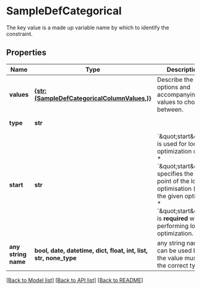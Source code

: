 # SampleDefCategorical

The key value is a made up variable name by which to identify the constraint. 

## Properties
Name | Type | Description | Notes
------------ | ------------- | ------------- | -------------
**values** | [**{str: (SampleDefCategoricalColumnValues,)}**](SampleDefCategoricalColumnValues.md) | Describe the options and accompanying values to choose between. | 
**type** | **str** |  | defaults to "categorical"
**start** | **str** | &#x60;\&quot;start\&quot;&#x60; is used for local optimization only. * &#x60;\&quot;start\&quot;&#x60; specifies the start point of the local optimisation (i.e. the given option). * &#x60;\&quot;start\&quot;&#x60; is **required** when performing local optimization.  | [optional] 
**any string name** | **bool, date, datetime, dict, float, int, list, str, none_type** | any string name can be used but the value must be the correct type | [optional]

[[Back to Model list]](../README.md#documentation-for-models) [[Back to API list]](../README.md#documentation-for-api-endpoints) [[Back to README]](../README.md)


